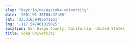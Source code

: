```yaml
---
slug: "daytrip/na/us/soka-university"
date: '2001-01-30T04:37:00'
lat: '33.31659495671261'
lng: '-117.547461015625'
location: San Diego County, California, United States
title: Soka University
---
```



